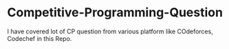 # Competitive-Programming-Question
I have covered lot of CP question from various platform like COdeforces, Codechef in this Repo.

